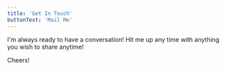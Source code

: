 ```yaml
---
title: 'Get In Touch'
buttonText: 'Mail Me'
---
```


<!-- My inbox is always open. Whether you have a question or just want to say hello, I'll try my best to get back to you! Feel free to mail me about any relevant job updates. -->

I'm always ready to have a conversation! Hit me up any time with anything you wish to share anytime!

Cheers!